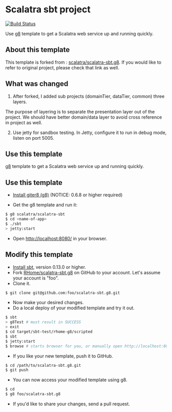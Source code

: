 # Scalatra sbt project #

[![Build Status](https://secure.travis-ci.org/scalatra/scalatra-sbt.g8.png)](http://travis-ci.org/scalatra/scalatra-sbt.g8)


Use [g8](http://github.com/n8han/giter8) template to get a Scalatra web service up and running quickly.

## About this template ##

This template is forked from :  [scalatra/scalatra-sbt.g8](https://github.com/scalatra/scalatra-sbt.g8). If you would like to refer to original project, please check that link as well.

## What was changed ##

1. After forked, I added sub projects (domainTier, dataTier, common) three layers.

The purpose of layering is to separate the presentation layer out of the project.
We should have better domain/data layer to avoid cross reference in project as well.

2. Use jetty for sandbox testing. In Jetty, configure it to run in debug mode, listen on port 5005.

## Use this template ##

[g8](httphttps://github.com/foundweekends/giter8) template to get a Scalatra web service up and running quickly.

## Use this template ##

- [Install giter8 (g8)](https://github.com/foundweekends/giter8) (NOTICE: 0.6.8 or higher required)

- Get the g8 template and run it:

```sh
$ g8 scalatra/scalatra-sbt
$ cd <name-of-app>
$ ./sbt
> jetty:start
```

- Open [http://localhost:8080/](http://localhost:8080/) in your browser.

## Modify this template ##

- [Install sbt](http://www.scala-sbt.org/), version 0.13.0 or higher.
- Fork [RHome/scalatra-sbt.g8](https://github.com/RHome/scalatra-sbt.g8) on GitHub to your account.
Let's assume your account is "foo".
- Clone it.

```sh
$ git clone git@github.com:foo/scalatra-sbt.g8.git
```

- Now make your desired changes.
- Do a local deploy of your modified template and try it out.

```sh
$ sbt
> g8Test # must result in SUCCESS
> exit
$ cd target/sbt-test/rhome-g8/scripted
$ sbt
$ jetty:start
$ browse # starts browser for you, or manually open http://localhost:8080 to verify
```

- If you like your new template, push it to GitHub.

```sh
$ cd /path/to/scalatra-sbt.g8.git
$ git push
```

- You can now access your modified template using g8.

```sh
$ cd
$ g8 foo/scalatra-sbt.g8
```

- If you'd like to share your changes, send a pull request.
